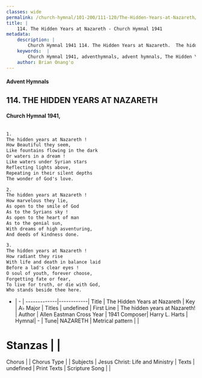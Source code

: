 ```yaml
---
classes: wide
permalink: /church-hymnal/101-200/111-120/The-Hidden-Years-at-Nazareth/
title: |
    114. The Hidden Years at Nazareth - Church Hymnal 1941
metadata:
    description: |
        Church Hymnal 1941 114. The Hidden Years at Nazareth.  The hidden years at Nazareth !  How Beautiful they seem,  Like fountains flowing in the dark  Or waters in a dream !  Like waters under Syrian stars  Reflecting lights above,  Repeating in their silent depths  The wonder of God's love.  
    keywords:  |
        Church Hymnal 1941, adventhymnals, advent hymnals, The Hidden Years at Nazareth, The hidden years at Nazareth!. 
    author: Brian Onang'o
---
```


#### Advent Hymnals
## 114. THE HIDDEN YEARS AT NAZARETH
####  Church Hymnal 1941,

```txt

1.
The hidden years at Nazareth ! 
How Beautiful they seem, 
Like fountains flowing in the dark 
Or waters in a dream ! 
Like waters under Syrian stars 
Reflecting lights above, 
Repeating in their silent depths 
The wonder of God's love. 

2.
The hidden years at Nazareth ! 
How marvelous they lie, 
As open to the smile of God 
As to the Syrians sky ! 
As open to the heart of man 
As to the genial sun, 
With dreams of high asventuring, 
And deeds of kindness done. 

3.
The hidden years at Nazareth ! 
How radiant they rise 
With life and death in balance laid 
Before a lad's clear eyes ! 
O soul of youth, forever choose, 
Forgetting fate or fear, 
To live for truth, or die with God, 
Who stands beside thee here.


```

- |   -  |
-------------|------------|
Title | The Hidden Years at Nazareth |
Key | A♭ Major |
Titles | undefined |
First Line | The hidden years at Nazareth! |
Author | Allen Eastman Cross
Year | 1941
Composer| Harry L. Harts |
Hymnal|  - |
Tune| NAZARETH |
Metrical pattern | |
# Stanzas |  |
Chorus |  |
Chorus Type |  |
Subjects | Jesus Christ: Life and Ministry |
Texts | undefined |
Print Texts | 
Scripture Song |  |
    
